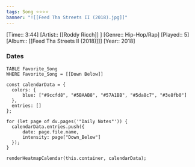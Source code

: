 ```yaml
---
tags: Song ⭐⭐⭐⭐ 
banner: "![[Feed Tha Streets II (2018).jpg]]"
---
```

[Time:: 3:44]
[Artist:: [[Roddy Ricch]] ]
[Genre:: Hip-Hop/Rap]
[Played:: 5]
[Album:: [[Feed Tha Streets II (2018)]]]
[Year:: 2018]
### Dates
````dataview
TABLE Favorite_Song
WHERE Favorite_Song = [[Down Below]]
````

  ```dataviewjs
const calendarData = { 
	colors: { 
		blue: ["#9ccfd8", "#5BAAB8", "#57A1BB", "#5da8c7", "#3e8fb0"] 
	}, 
	entries: [] 
}; 

for (let page of dv.pages('"Daily Notes"')) { 
	calendarData.entries.push({ 
		date: page.file.name, 
		intensity: page["Down_Below"]
	}); 
} 

renderHeatmapCalendar(this.container, calendarData);
```
